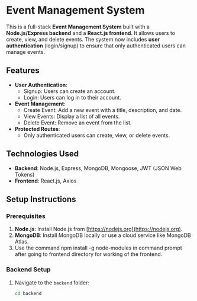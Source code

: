 # Event Management System

This is a full-stack **Event Management System** built with a **Node.js/Express backend** and a **React.js frontend**. It allows users to create, view, and delete events. The system now includes **user authentication** (login/signup) to ensure that only authenticated users can manage events.

## Features
- **User Authentication**:
  - Signup: Users can create an account.
  - Login: Users can log in to their account.
- **Event Management**:
  - Create Event: Add a new event with a title, description, and date.
  - View Events: Display a list of all events.
  - Delete Event: Remove an event from the list.
- **Protected Routes**:
  - Only authenticated users can create, view, or delete events.

## Technologies Used
- **Backend**: Node.js, Express, MongoDB, Mongoose, JWT (JSON Web Tokens)
- **Frontend**: React.js, Axios

## Setup Instructions

### Prerequisites
1. **Node.js**: Install Node.js from [https://nodejs.org](https://nodejs.org).
2. **MongoDB**: Install MongoDB locally or use a cloud service like MongoDB Atlas.
3. Use the command npm install -g node-modules in command prompt after going to frontend directory for working of the frontend.

### Backend Setup
1. Navigate to the `backend` folder:
   ```bash
   cd backend
